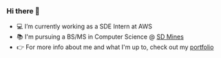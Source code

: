### Hi there 👋
- :computer: I’m currently working as a SDE Intern at AWS
- :books: I'm pursuing a BS/MS in Computer Science @ [SD Mines](https://www.sdsmt.edu)
- :point_right: For more info about me and what I'm up to, check out my [portfolio](https://www.lanemoseley.dev)



<!--

**lanemoseley/lanemoseley** is a ✨ _special_ ✨ repository because its `README.md` (this file) appears on your GitHub profile.

Here are some ideas to get you started:

- 🔭 I’m currently working on ...
- 🌱 I’m currently learning ...
- 👯 I’m looking to collaborate on ...
- 🤔 I’m looking for help with ...
- 💬 Ask me about ...
- 📫 How to reach me: ...
- 😄 Pronouns: ...
- ⚡ Fun fact: ...

-->
